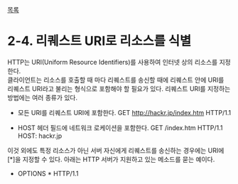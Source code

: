 [목록](https://github.com/JungInBaek/TIL/blob/main/README.md)

# 2-4. 리퀘스트 URI로 리소스를 식별
HTTP는 URI(Uniform Resource Identifiers)를 사용하여 인터넷 상의 리소스를 지정한다.  
클라이언트는 리소스를 호출할 때 마다 리퀘스트를 송신할 때에 리퀘스트 안에 URI를 리퀘스트 URI라고 불리는 형식으로 포함해야 할 필요가 있다. 리퀘스트 URI를 지정하는 방법에는 여러 종류가 있다.

- 모든 URI를 리퀘스트 URI에 포함한다.
GET http://hackr.jp/index.htm HTTP/1.1

- HOST 헤더 필드에 네트워크 로케이션을 포함한다.
GET /index.htm HTTP/1.1
HOST: hackr.jp

이것 외에도 특정 리소스가 아닌 서버 자신에게 리퀘스트를 송신하는 경우에는 URI에 [*]을 지정할 수 있다. 아래는 HTTP 서버가 지원하고 있는 메소드를 묻는 예이다.
- OPTIONS * HTTP/1.1